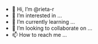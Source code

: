 - 👋 Hi, I’m @rieta-r
- 👀 I’m interested in ...
- 🌱 I’m currently learning ...
- 💞️ I’m looking to collaborate on ...
- 📫 How to reach me ...

<!---
rieta-r/rieta-r is a ✨ special ✨ repository because its `README.md` (this file).
--->
